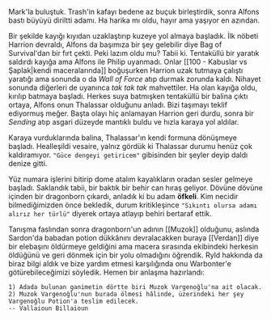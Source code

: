---
---  
  
Mark'la buluştuk. Trash'in kafayı bedene az buçuk birleştirdik, sonra Alfons bastı büyüyü diriltti adamı. Ha harika mı oldu, hayır ama yaşıyor en azından.  
  
Bir şekilde kayığı kıyıdan uzaklaştırıp kuzeye yol almaya başladık. İlk nöbeti Harrion devraldı, Alfons da başımıza bir şey gelebilir diye Bag of Survival'dan bir fırt çekti. Peki lazım oldu mu? Tabii ki. Tentaküllü bir yaratık saldırdı kayığa ama Alfons ile Philip uyanmadı. Onlar [[100 - Kabuslar vs Şaplak|kendi maceralarında]] boğuşurken Harrion uzak tutmaya çalıştı yaratığı ama sonunda o da *Wall of Force* atıp durmak zorunda kaldı. Nihayet sonunda diğerleri de uyanınca *tak tak tak* mahvettiler. Ha olan kayığa oldu, kırılıp batmaya başladı. Herkes suya batmışken tentaküllü bir balina çıktı ortaya, Alfons onun Thalassar olduğunu anladı. Bizi taşımayı teklif ediyormuş meğer. Başta olayı hiç anlamayan Harrion geri durdu, sonra bir *Sending* atıp asgari düzeyde mantıklı buldu ve hızla karaya yol aldılar.  
  
Karaya vurduklarında balina, Thalassar'ın kendi formuna dönüşmeye başladı. Healleşildi vesaire, yalnız gördük ki Thalassar durumu henüz çok kaldıramıyor. `"Güce dengeyi getiricem"` gibisinden bir şeyler deyip daldı denize gitti.  
  
Yüz numara işlerini bitirip dome atalım kayalıkların oradan sesler gelmeye başladı. Saklandık tabii, bir baktık bir behir can hıraş geliyor. Dövüne dövüne içinden bir dragonborn çıkardı, anladık ki bu adam **öfkeli**. Kim necidir bilmediğimizden önce bekledik, durum kritikleşince `"Sıkıntı olursa adamı alırız her türlü"` diyerek ortaya atlayıp behiri bertaraf ettik.  
  
Tanışma faslından sonra dragonborn'un adının [[Muzok]] olduğunu, aslında Sardon'da babadan potion dükkânını devralacakken buraya [[Verdan]] diye bir elebaşını öldürmeye geldiğini ama macera sırasında ekibindeki herkesin öldüğünü ve geri dönmek için bir yolu olmadığını öğrendik. Ryld hakkında da biraz bilgi aldık ve bize yardım etmesi karşılığında onu Warbonter'e götürebileceğimizi söyledik. Hemen bir anlaşma hazırlandı:  
  
```  
1) Adada bulunan ganimetin dörtte biri Muzok Vargenoğlu'na ait olacak.  
2) Muzok Vargenoğlu'nun burada ölmesi hâlinde, üzerindeki her şey Vargenoğlu Potion'a teslim edilecek.  
-- Vallaioun Billaioun  
```